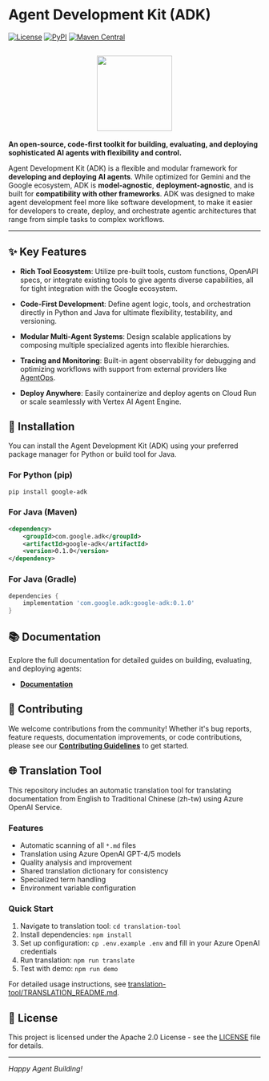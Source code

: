 # Agent Development Kit (ADK)

[![License](https://img.shields.io/badge/License-Apache_2.0-blue.svg)](LICENSE)
[![PyPI](https://img.shields.io/pypi/v/google-adk)](https://pypi.org/project/google-adk/)
[![Maven Central](https://img.shields.io/maven-central/v/com.google.adk/google-adk)](https://search.maven.org/artifact/com.google.adk/google-adk)

<html>
  <h2 align="center">
    <img src="docs/assets/agent-development-kit.png" width="150"/>
  </h2>
</html>

**An open-source, code-first toolkit for building, evaluating, and
deploying sophisticated AI agents with flexibility and control.**

Agent Development Kit (ADK) is a flexible and modular framework for **developing
and deploying AI agents**. While optimized for Gemini and the Google ecosystem,
ADK is **model-agnostic**, **deployment-agnostic**, and is built for
**compatibility with other frameworks**. ADK was designed to make agent
development feel more like software development, to make it easier for
developers to create, deploy, and orchestrate agentic architectures that range
from simple tasks to complex workflows.

---

## ✨ Key Features

- **Rich Tool Ecosystem**: Utilize pre-built tools, custom functions,
  OpenAPI specs, or integrate existing tools to give agents diverse
  capabilities, all for tight integration with the Google ecosystem.

- **Code-First Development**: Define agent logic, tools, and orchestration
  directly in Python and Java for ultimate flexibility, testability, and versioning.

- **Modular Multi-Agent Systems**: Design scalable applications by composing
  multiple specialized agents into flexible hierarchies.

- **Tracing and Monitoring**: Built-in agent observability for debugging and optimizing
  workflows with support from external providers like [AgentOps](https://www.agentops.ai).

- **Deploy Anywhere**: Easily containerize and deploy agents on Cloud Run or
  scale seamlessly with Vertex AI Agent Engine.

## 🚀 Installation

You can install the Agent Development Kit (ADK) using your preferred package manager for Python or build tool for Java.

### For Python (pip)

```bash
pip install google-adk
```

### For Java (Maven)

```xml
<dependency>
    <groupId>com.google.adk</groupId>
    <artifactId>google-adk</artifactId>
    <version>0.1.0</version>
</dependency>
```

### For Java (Gradle)

```groovy
dependencies {
    implementation 'com.google.adk:google-adk:0.1.0'
}
```

## 📚 Documentation

Explore the full documentation for detailed guides on building, evaluating, and
deploying agents:

* **[Documentation](https://google.github.io/adk-docs)**

## 🤝 Contributing

We welcome contributions from the community! Whether it's bug reports, feature
requests, documentation improvements, or code contributions, please see our
[**Contributing Guidelines**](./CONTRIBUTING.md) to get started.

## 🌐 Translation Tool

This repository includes an automatic translation tool for translating documentation from English to Traditional Chinese (zh-tw) using Azure OpenAI Service.

### Features
- Automatic scanning of all `*.md` files
- Translation using Azure OpenAI GPT-4/5 models
- Quality analysis and improvement
- Shared translation dictionary for consistency
- Specialized term handling
- Environment variable configuration

### Quick Start
1. Navigate to translation tool: `cd translation-tool`
2. Install dependencies: `npm install`
3. Set up configuration: `cp .env.example .env` and fill in your Azure OpenAI credentials
4. Run translation: `npm run translate`
5. Test with demo: `npm run demo`

For detailed usage instructions, see [translation-tool/TRANSLATION_README.md](translation-tool/TRANSLATION_README.md).

## 📄 License

This project is licensed under the Apache 2.0 License - see the
[LICENSE](LICENSE) file for details.

---

*Happy Agent Building!*
